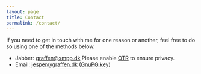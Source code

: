 ```yaml
---
layout: page
title: Contact
permalink: /contact/
---
```

If you need to get in touch with me for one reason or another, feel free to do so using one of the methods below.  

* Jabber: [graffen@xmpp.dk][jabber] Please enable [OTR][otr] to ensure privacy.
* Email: [jesper@graffen.dk][email] ([GnuPG key][gnupg])

[jabber]: xmpp://graffen@xmpp.dk 
[email]: mailto:jesper@graffen.dk?subject=xmpp.dk
[gnupg]: https://keybase.io/graffen/key.asc
[otr]: https://otr.cypherpunks.ca/